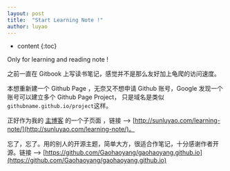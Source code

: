 ```yaml
---
layout: post
title:  "Start Learning Note !"
author: luyao
---
```


* content
{:toc}

Only for learning and reading note !




之前一直在 Gitbook 上写读书笔记，感觉并不是那么友好加上龟爬的访问速度。

本想重新建一个 Github Page ，无奈又不想申请 Github 账号，Google 发现一个账号可以建立多个 Github Page Project，
只是域名是类似 `githubname.github.io/project`这样。

正好作为我的 [主博客](http://sunluyao.com/) 的一个子页面 ，链接 ——> [http://sunluyao.com/learning-note/](http://sunluyao.com/learning-note/)。

忘了，忘了。用的别人的开源主题，简单大方，很适合作笔记，十分感谢作者开源。链接 ——> [https://github.com/Gaohaoyang/gaohaoyang.github.io](https://github.com/Gaohaoyang/gaohaoyang.github.io)
